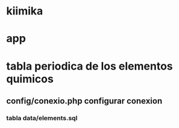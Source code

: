 # kiimika
 # app
# tabla periodica de los elementos quimicos  
## config/conexio.php configurar conexion  
### tabla data/elements.sql
